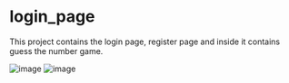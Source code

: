 # login_page
This project contains the login page, register page and inside it contains guess the number game.

![image](https://github.com/ketulpatel01/login_page/assets/142900179/f32179f0-2fd2-447a-a5de-b0ee49612bd0)
![image](https://github.com/ketulpatel01/login_page/assets/142900179/630ae377-dcbb-4a6f-93d7-0c43e5822905)
